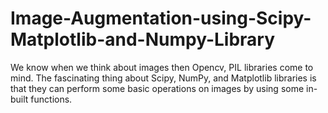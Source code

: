 # Image-Augmentation-using-Scipy-Matplotlib-and-Numpy-Library
We know when we think about images then Opencv, PIL libraries come to mind. The fascinating thing about Scipy, NumPy, and Matplotlib libraries is that they can perform some basic operations on images by using some in-built functions.
